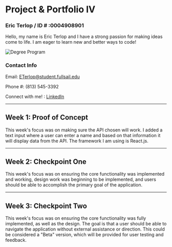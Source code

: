 # Project & Portfolio IV
### Eric Terlop / ID # :0004908901  
Hello, my name is Eric Terlop and I have a strong passion for making ideas come to life. I am eager to learn new and better ways to code!

![Degree Program](https://img.shields.io/badge/degree-web%20design%20%26%20development-blue.svg)

### Contact Info
Email:
ETerlop@student.fullsail.edu

Phone #:
(813) 545-3392 

Connect with me! : [LinkedIn](https://www.linkedin.com/in/eric-terlop-8b91101a7/)
___

## Week 1: Proof of Concept
This week's focus was on making sure the API chosen will work. I added a text input where a user can enter a name and based on that information it will display data from the API. The framework I am using is React.js.
___

## Week 2: Checkpoint One
This week's focus was on ensuring the core functionality was implemented and working, design work was beginning to be implemented, and users should be able to accomplish the primary goal of the application.
___
## Week 3: Checkpoint Two
This week's focus was on ensuring the core functionality was fully implemented, as well as the design. The goal is that a user should be able to navigate the application without external assistance or direction. This could be considered a "Beta" version, which will be provided for user testing and feedback.